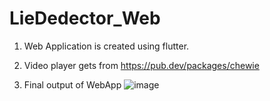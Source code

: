 # LieDedector_Web
1. Web Application is created using flutter.

2. Video player gets from https://pub.dev/packages/chewie

3. Final output of WebApp
![image](https://user-images.githubusercontent.com/75845665/175806491-cbe13958-40a0-46e8-878e-5da38198d1f7.png)


